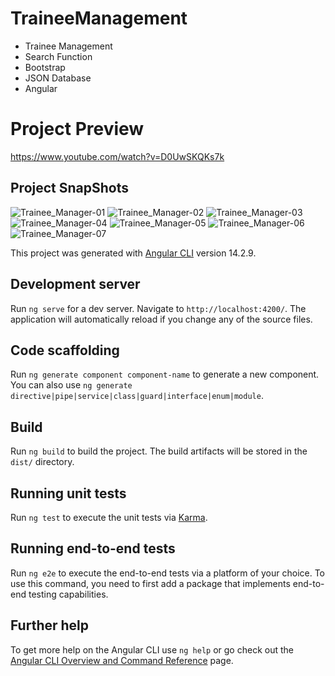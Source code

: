 # TraineeManagement
- Trainee Management
- Search Function
- Bootstrap
- JSON Database
- Angular

# Project Preview
https://www.youtube.com/watch?v=D0UwSKQKs7k

## Project SnapShots

![Trainee_Manager-01](https://user-images.githubusercontent.com/118915848/221393224-9bb1f1af-d730-45c8-849a-dbcff367287c.JPG)
![Trainee_Manager-02](https://user-images.githubusercontent.com/118915848/221393226-c2170c30-af45-41b4-8fda-05c958c3d59b.JPG)
![Trainee_Manager-03](https://user-images.githubusercontent.com/118915848/221393228-e7656b45-2b52-4c8d-aeeb-53a0ba1d1202.JPG)
![Trainee_Manager-04](https://user-images.githubusercontent.com/118915848/221393230-f687e58d-6f9a-4a0f-8fe4-b7c49d3f24c7.JPG)
![Trainee_Manager-05](https://user-images.githubusercontent.com/118915848/221393231-236c3b74-9aea-43d6-84ff-29b7f7a75d0d.JPG)
![Trainee_Manager-06](https://user-images.githubusercontent.com/118915848/221393232-e68bf9fc-fc17-47b6-ad93-b139fbc6e59b.JPG)
![Trainee_Manager-07](https://user-images.githubusercontent.com/118915848/221393234-ad6e5b69-768c-4fdd-bac9-10b09bf617c2.JPG)

This project was generated with [Angular CLI](https://github.com/angular/angular-cli) version 14.2.9.

## Development server

Run `ng serve` for a dev server. Navigate to `http://localhost:4200/`. The application will automatically reload if you change any of the source files.

## Code scaffolding

Run `ng generate component component-name` to generate a new component. You can also use `ng generate directive|pipe|service|class|guard|interface|enum|module`.

## Build

Run `ng build` to build the project. The build artifacts will be stored in the `dist/` directory.

## Running unit tests

Run `ng test` to execute the unit tests via [Karma](https://karma-runner.github.io).

## Running end-to-end tests

Run `ng e2e` to execute the end-to-end tests via a platform of your choice. To use this command, you need to first add a package that implements end-to-end testing capabilities.

## Further help

To get more help on the Angular CLI use `ng help` or go check out the [Angular CLI Overview and Command Reference](https://angular.io/cli) page.

